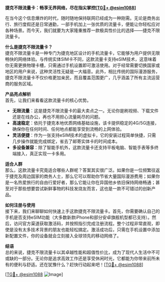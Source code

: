 **捷克不限流量卡：畅享无界网络，尽在指尖掌控[[TG💪+ @esim1088](https://t.me/s/esim1088)]**

在当今这个信息爆炸的时代，随时随地保持联网已经成为一种刚需。无论是商务出行、旅行度假还是日常通勤，一部手机加上一张优质的流量卡，便能让你轻松应对各种场景。而今天，我们就要为大家隆重推荐一款极具性价比的选择——捷克不限流量卡。

**什么是捷克不限流量卡？**  
捷克不限流量卡是一种专门为捷克地区设计的手机流量卡，它能够为用户提供无限畅快的网络体验。与传统实体SIM卡不同，这款流量卡支持eSIM技术，这意味着你无需更换物理卡槽，只需通过手机设置即可激活使用。对于经常需要切换国家或地区的用户来说，这种灵活性无疑是一大福音。此外，相比传统的国际漫游服务，捷克不限流量卡不仅价格更加亲民，而且覆盖范围更广，几乎涵盖了所有主流运营商的服务区域。

**产品亮点解析**  
首先，让我们来看看这款流量卡的核心优势。  
- **无限流量**：这是捷克不限流量卡的最大卖点之一。无论你是刷视频、下载文件还是在线办公，再也不用担心流量耗尽的问题。  
- **高速稳定**：依托于捷克本地优质网络基础设施，该卡提供稳定的4G/5G连接，确保你在任何时间、任何地点都能享受到流畅的上网体验。  
- **灵活便捷**：作为一张支持eSIM技术的虚拟卡，它的安装过程简单快捷，只需几步操作就能完成绑定，省去了邮寄实体卡的时间成本。  
- **多设备兼容**：除了智能手机外，这款流量卡还支持平板电脑、智能手表等多终端接入，真正实现一卡多用。  

**适合人群**  
那么，这款流量卡究竟适合哪些人群呢？答案其实很广泛。如果你是一位频繁往返于捷克及周边国家的商务人士，那么它可以帮助你节省大量国际漫游费用；如果你是一名热爱旅行的自由行爱好者，那么它能让你在异国他乡依旧保持网络畅通；甚至对于那些想要尝试新鲜事物的科技发烧友而言，这也是一款不可错过的创新产品。

**如何注册与使用**  
接下来，我们来聊聊如何快速上手这款捷克不限流量卡。首先，你需要确认自己的手机是否支持eSIM功能（大多数新款iPhone和部分安卓旗舰机型都已支持）。然后，访问官方渠道获取激活码，并按照指引完成注册流程。整个过程非常直观，即使是没有太多技术背景的朋友也能轻松搞定。激活成功后，只需在手机设置中添加新配置文件，你的设备就会立刻接入全球领先的移动网络了。

**结语**  
总的来说，捷克不限流量卡以其卓越性能和超值性价比，成为了现代人生活中不可或缺的一部分。无论你是追求高效工作还是享受休闲时光，它都能为你带来前所未有的便利与舒适。还在犹豫什么？赶快行动起来吧！[[TG💪+ @esim1088](https://t.me/s/esim1088)]  

[[TG💪+ @esim1088](https://t.me/s/esim1088) ![Image](https://i.postimg.cc/4NQfJmqS/Snipaste-2025-05-13-00-14-12.png)]